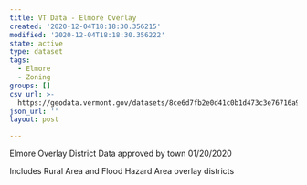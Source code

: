 ```yaml
---
title: VT Data - Elmore Overlay
created: '2020-12-04T18:18:30.356215'
modified: '2020-12-04T18:18:30.356222'
state: active
type: dataset
tags:
  - Elmore
  - Zoning
groups: []
csv_url: >-
  https://geodata.vermont.gov/datasets/8ce6d7fb2e0d41c0b1d473c3e76716a9_0.csv?outSR=%7B%22latestWkid%22%3A3857%2C%22wkid%22%3A102100%7D
json_url: ''
layout: post

---
```

<div style='text-align:Left;'><p>Elmore Overlay District Data approved by town 01/20/2020<br /></p><p><span>Includes Rural Area and Flood Hazard Area overlay districts</span></p></div>
